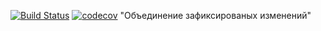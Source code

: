 [![Build Status](https://travis-ci.org/dmitrytishchenko/DTishchenko.svg?branch=master)](https://travis-ci.org/dmitrytishchenko/DTishchenko)
[![codecov](https://codecov.io/gh/dmitrytishchenko/DTishchenko/branch/master/graph/badge.svg)](https://codecov.io/gh/dmitrytishchenko/DTishchenko)
"Объединение зафиксированых изменений"